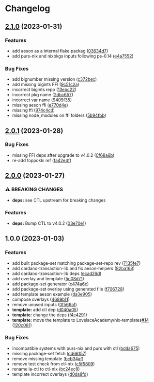 # Changelog

## [2.1.0](https://github.com/LovelaceAcademy/ctl-nix/compare/v2.0.1...v2.1.0) (2023-01-31)


### Features

* add aeson as a internal flake packag ([03634d7](https://github.com/LovelaceAcademy/ctl-nix/commit/03634d751527df4f552843005f2225a2aa9967b9))
* add purs-nix and nixpkgs inputs following ps-0.14 ([e4a7552](https://github.com/LovelaceAcademy/ctl-nix/commit/e4a75526bb283d41b532a1e3d78da8e11e6894ee))


### Bug Fixes

* add bignumber missing version ([c372bec](https://github.com/LovelaceAcademy/ctl-nix/commit/c372bec58d3db557c444f0052492ed987a79462b))
* add missing bigints FFI ([9c51c2a](https://github.com/LovelaceAcademy/ctl-nix/commit/9c51c2af22bdf2b29197ca09852e46012687f8b9))
* incorrect bigints repo ([13ebc22](https://github.com/LovelaceAcademy/ctl-nix/commit/13ebc220efca5e0d2367dd1c23f42c9081021823))
* incorrect pkg name ([2dbc657](https://github.com/LovelaceAcademy/ctl-nix/commit/2dbc657dba2fc180a92743ea3a77d761bc0800b3))
* incorrect var name ([9409f35](https://github.com/LovelaceAcademy/ctl-nix/commit/9409f357d942668ba0e04f9b6d96bd0d73d4cf13))
* missing aeson ffi ([e770d4e](https://github.com/LovelaceAcademy/ctl-nix/commit/e770d4edb30896ecec1a04d8225c452861024802))
* missing ffi ([974c4cd](https://github.com/LovelaceAcademy/ctl-nix/commit/974c4cde2676bdb45b23047886d001cb6a634532))
* missing node_modules on ffi folders ([5b94fbb](https://github.com/LovelaceAcademy/ctl-nix/commit/5b94fbbcf2331132f32e59073a1751184de12063))

## [2.0.1](https://github.com/LovelaceAcademy/ctl-nix/compare/v2.0.0...v2.0.1) (2023-01-28)


### Bug Fixes

* missing FFI deps after upgrade to v4.0.2 ([0f68a6b](https://github.com/LovelaceAcademy/ctl-nix/commit/0f68a6b174a54b52a1e6623cdb99c88a5d43e44b))
* re-add toppokki ref ([fa42e4f](https://github.com/LovelaceAcademy/ctl-nix/commit/fa42e4f006adb30c0b05d1e3d65fc822643e98cc))

## [2.0.0](https://github.com/LovelaceAcademy/ctl-nix/compare/v1.0.0...v2.0.0) (2023-01-27)


### ⚠ BREAKING CHANGES

* **deps:** see CTL upstream for breaking changes

### Features

* **deps:** Bump CTL to v4.0.2 ([03e70e1](https://github.com/LovelaceAcademy/ctl-nix/commit/03e70e14e566676393f83007a4f1d9017288555c))

## 1.0.0 (2023-01-03)


### Features

* add built package-set matching package-set-repo rev ([7135fe7](https://github.com/LovelaceAcademy/ctl-nix/commit/7135fe76227f133de006b5e39b6de070168ef95c))
* add cardano-transaction-lib and fix aeson-helpers ([82ba168](https://github.com/LovelaceAcademy/ctl-nix/commit/82ba1689d5506808e762ac35eeceee7c602ae7f8))
* add cardano-transaction-lib deps ([ecad26d](https://github.com/LovelaceAcademy/ctl-nix/commit/ecad26d56fcec5227899d4968622d67dc24275f2))
* add overlay and template ([5c08d71](https://github.com/LovelaceAcademy/ctl-nix/commit/5c08d71f7f881c66ad803bcc90150be8379a4046))
* add package-set generator ([c474a6c](https://github.com/LovelaceAcademy/ctl-nix/commit/c474a6cc6a86ead2269778f64285ac3f932516a1))
* add package-set overlay using generated file ([f706728](https://github.com/LovelaceAcademy/ctl-nix/commit/f706728aca0d1f023c9ed93881faddb4cb7c7878))
* add template aeson example ([da3e905](https://github.com/LovelaceAcademy/ctl-nix/commit/da3e90593a2a75522b4305aebe2c0f969b4a6eca))
* compose overlays ([4689b11](https://github.com/LovelaceAcademy/ctl-nix/commit/4689b11b5b0ba33b06da598975a850e982bae979))
* remove unused inputs ([0f566af](https://github.com/LovelaceAcademy/ctl-nix/commit/0f566aff681827b5eb5d1225f377d8b3cc3f1590))
* **template:** add ctl dep ([d040a05](https://github.com/LovelaceAcademy/ctl-nix/commit/d040a0555e04c6b1578cfd7a828c94cd57ee3e88))
* **template:** change the deps ([f4c4291](https://github.com/LovelaceAcademy/ctl-nix/commit/f4c42915d196c7455380787de31ab7d4abd4e5bf))
* **template:** move the template to LovelaceAcademy/nix-templates[#14](https://github.com/LovelaceAcademy/ctl-nix/issues/14) ([120c081](https://github.com/LovelaceAcademy/ctl-nix/commit/120c0815771c0ef14fa3b7b57d221956be48b534))


### Bug Fixes

* incompatible systems with purs-nix and purs with ctl ([bdda675](https://github.com/LovelaceAcademy/ctl-nix/commit/bdda6751eea4f13b63922c38f989a227f14ef85d))
* missing package-set fetch ([cd66157](https://github.com/LovelaceAcademy/ctl-nix/commit/cd661573454531d3e228cc4c1efbb8d54e004297))
* remove missing template ([bcb34af](https://github.com/LovelaceAcademy/ctl-nix/commit/bcb34afe6234795c24513a31b4f1d68453e7d5c8))
* remove test check from ctl-nix ([c5f5809](https://github.com/LovelaceAcademy/ctl-nix/commit/c5f58099904d489ed366037d3e87d5e98c93ed23))
* rename la-ctl to ctl-nix ([bc24ec8](https://github.com/LovelaceAcademy/ctl-nix/commit/bc24ec8be7d035d027a69ba35077e021a77c0c46))
* template incorrect overlays ([d0da8fd](https://github.com/LovelaceAcademy/ctl-nix/commit/d0da8fdd4c25708964153396a300772cc842985b))
